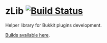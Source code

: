 zLib [![Build Status](http://jenkins.carrade.eu/job/zLib/1/badge/icon)](http://jenkins.carrade.eu/job/zLib/1/)
==========

Helper library for Bukkit plugins development.

[Builds available here](http://jenkins.carrade.eu/job/zLib/).
